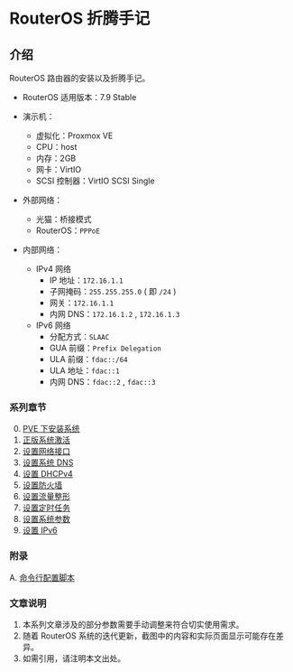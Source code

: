 # RouterOS 折腾手记

## 介绍

RouterOS 路由器的安装以及折腾手记。

- RouterOS 适用版本：7.9 Stable


- 演示机：
    - 虚拟化：Proxmox VE
    - CPU：host
    - 内存：2GB
    - 网卡：VirtIO
    - SCSI 控制器：VirtIO SCSI Single

- 外部网络：
    - 光猫：桥接模式
    - RouterOS：`PPPoE`

- 内部网络：
    - IPv4 网络
        - IP 地址：`172.16.1.1`
        - 子网掩码：`255.255.255.0` ( 即 `/24` )
        - 网关：`172.16.1.1`
        - 内网 DNS：`172.16.1.2` , `172.16.1.3`
    - IPv6 网络
        - 分配方式：`SLAAC`
        - GUA 前缀：`Prefix Delegation`
        - ULA 前缀：`fdac::/64`
        - ULA 地址：`fdac::1`
        - 内网 DNS：`fdac::2` , `fdac::3`


### 系列章节

00.  [ PVE 下安装系统](./00.PVE下安装系统.md)
01.  [正版系统激活](./01.正版系统激活.md)
02.  [设置网络接口](./02.设置网络接口.md)
03.  [设置系统 DNS](./03.设置系统DNS.md)
04.  [设置 DHCPv4](./04.设置DHCPv4.md)
05.  [设置防火墙](./05.设置防火墙.md)
06.  [设置流量整形](./06.设置流量整形.md)
07.  [设置定时任务](./07.设置定时任务.md)
08.  [设置系统参数](./08.设置系统参数.md)
09.  [设置 IPv6 ](./09.设置IPv6.md)

### 附录

A.  [命令行配置脚本](./A.命令行配置脚本.md)

### 文章说明

1.  本系列文章涉及的部分参数需要手动调整来符合切实使用需求。
2.  随着 RouterOS 系统的迭代更新，截图中的内容和实际页面显示可能存在差异。
3.  如需引用，请注明本文出处。

